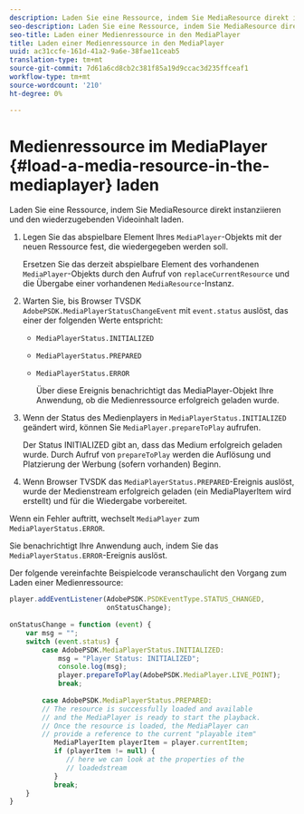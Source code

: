 ```yaml
---
description: Laden Sie eine Ressource, indem Sie MediaResource direkt instanziieren und den wiederzugebenden Videoinhalt laden.
seo-description: Laden Sie eine Ressource, indem Sie MediaResource direkt instanziieren und den wiederzugebenden Videoinhalt laden.
seo-title: Laden einer Medienressource in den MediaPlayer
title: Laden einer Medienressource in den MediaPlayer
uuid: ac31ccfe-161d-41a2-9a6e-38fae11ceab5
translation-type: tm+mt
source-git-commit: 7d61a6cd8cb2c381f85a19d9ccac3d235ffceaf1
workflow-type: tm+mt
source-wordcount: '210'
ht-degree: 0%

---
```



# Medienressource im MediaPlayer {#load-a-media-resource-in-the-mediaplayer} laden

Laden Sie eine Ressource, indem Sie MediaResource direkt instanziieren und den wiederzugebenden Videoinhalt laden.

1. Legen Sie das abspielbare Element Ihres `MediaPlayer`-Objekts mit der neuen Ressource fest, die wiedergegeben werden soll.

   Ersetzen Sie das derzeit abspielbare Element des vorhandenen `MediaPlayer`-Objekts durch den Aufruf von `replaceCurrentResource` und die Übergabe einer vorhandenen `MediaResource`-Instanz.

1. Warten Sie, bis Browser TVSDK `AdobePSDK.MediaPlayerStatusChangeEvent` mit `event.status` auslöst, das einer der folgenden Werte entspricht:

   * `MediaPlayerStatus.INITIALIZED`
   * `MediaPlayerStatus.PREPARED`
   * `MediaPlayerStatus.ERROR`

      Über diese Ereignis benachrichtigt das MediaPlayer-Objekt Ihre Anwendung, ob die Medienressource erfolgreich geladen wurde.

1. Wenn der Status des Medienplayers in `MediaPlayerStatus.INITIALIZED` geändert wird, können Sie `MediaPlayer.prepareToPlay` aufrufen.

   Der Status INITIALIZED gibt an, dass das Medium erfolgreich geladen wurde. Durch Aufruf von `prepareToPlay` werden die Auflösung und Platzierung der Werbung (sofern vorhanden) Beginn.
1. Wenn Browser TVSDK das `MediaPlayerStatus.PREPARED`-Ereignis auslöst, wurde der Medienstream erfolgreich geladen (ein MediaPlayerItem wird erstellt) und für die Wiedergabe vorbereitet.

Wenn ein Fehler auftritt, wechselt `MediaPlayer` zum `MediaPlayerStatus.ERROR`.

Sie benachrichtigt Ihre Anwendung auch, indem Sie das `MediaPlayerStatus.ERROR`-Ereignis auslöst.

><!--<a id="example_3774607C6F08473282CF0CB7F3D82373"></a>-->


Der folgende vereinfachte Beispielcode veranschaulicht den Vorgang zum Laden einer Medienressource:

```js
player.addEventListener(AdobePSDK.PSDKEventType.STATUS_CHANGED,  
                        onStatusChange); 
 
onStatusChange = function (event) { 
    var msg = ""; 
    switch (event.status) { 
        case AdobePSDK.MediaPlayerStatus.INITIALIZED: 
            msg = "Player Status: INITIALIZED"; 
            console.log(msg); 
            player.prepareToPlay(AdobePSDK.MediaPlayer.LIVE_POINT); 
            break; 
 
        case AdobePSDK.MediaPlayerStatus.PREPARED: 
        // The resource is successfully loaded and available 
        // and the MediaPlayer is ready to start the playback. 
        // Once the resource is loaded, the MediaPlayer can 
        // provide a reference to the current "playable item" 
           MediaPlayerItem playerItem = player.currentItem; 
           if (playerItem != null) {  
              // here we can look at the properties of the  
              // loadedstream 
           } 
           break; 
    } 
}
```
